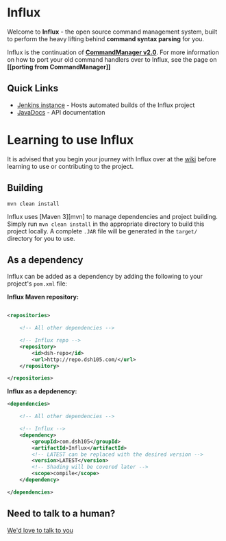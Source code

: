 Influx
=======

Welcome to **Influx** - the open source command management system, built to perform the heavy lifting behind **command syntax parsing** for you.

Influx is the continuation of **[CommandManager v2.0][cmd-manager]**. For more information on how to port your old command handlers over to Influx, see the page on **[[porting from CommandManager]]**

## Quick Links

* [Jenkins instance][ci] - Hosts automated builds of the Influx project
* [JavaDocs][jd] - API documentation

# Learning to use Influx

It is advised that you begin your journey with Influx over at the [wiki][wiki] before learning to use or contributing to the project.

## Building

```
mvn clean install
```

Influx uses [Maven 3][mvn] to manage dependencies and project building. Simply run `mvn clean install` in the appropriate directory to build this project locally. A complete `.JAR` file will be generated in the `target/` directory for you to use.

## As a dependency

Influx can be added as a dependency by adding the following to your project's `pom.xml` file:

**Influx Maven repository:**

```xml

<repositories>

    <!-- All other dependencies -->

    <!-- Influx repo -->
    <repository>
        <id>dsh-repo</id>
        <url>http://repo.dsh105.com/</url>
    </repository>

</repositories>
```

**Influx as a depdenency:**
```xml
<dependencies>

    <!-- All other dependencies -->

    <!-- Influx -->
    <dependency>
        <groupId>com.dsh105</groupId>
        <artifactId>Influx</artifactId>
        <!-- LATEST can be replaced with the desired version -->
        <version>LATEST</version>
        <!-- Shading will be covered later -->
        <scope>compile</scope>
    </dependency>

</dependencies>
```

## Need to talk to a human?

[We'd love to talk to you][talk-to-us]



[cmd-manager]: https://github.com/DSH105/CommandManager/
[ci]: http://ci.dsh105.com/job/Influx
[jd]: http://jd.dsh105.com/Influx
[wiki]: https://github.com/DSH105/Influx/
[talk-to-us]: http://github.com/DSH105/Influx/wiki/talk-to-us/
